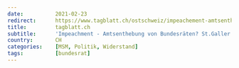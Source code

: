 ```yaml
---
date:          2021-02-23
redirect:      https://www.tagblatt.ch/ostschweiz/impeachement-amtsenthebung-von-bundesraeten-stgaller-nationalrat-mike-egger-plant-vorstoss-ld.2105666
title:         tagblatt.ch
subtitle:      'Impeachment - Amtsenthebung von Bundesräten? St.Galler Nationalrat Mike Egger plant Vorstoss'
country:       CH
categories:    [MSM, Politik, Widerstand]
tags:          [bundesrat]
---
```

